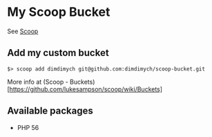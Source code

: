 # My Scoop Bucket

See [Scoop](https://github.com/lukesampson/scoop)

## Add my custom bucket 

```
$> scoop add dimdimych git@github.com:dimdimych/scoop-bucket.git
```
More info at (Scoop - Buckets)[https://github.com/lukesampson/scoop/wiki/Buckets]

## Available packages 

* PHP 56

